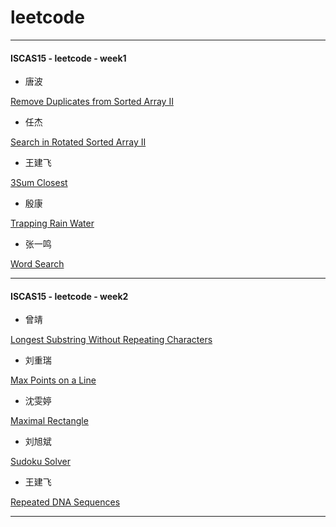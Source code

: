 # leetcode


---------
#### ISCAS15 - leetcode - week1

- 唐波

 [Remove Duplicates from Sorted Array II](https://leetcode.com/problems/remove-duplicates-from-sorted-array-ii/)

- 任杰

 [Search in Rotated Sorted Array II](https://leetcode.com/problems/search-in-rotated-sorted-array-ii/)

- 王建飞

 [3Sum Closest](https://leetcode.com/problems/3sum-closest/)

- 殷康

 [Trapping Rain Water](https://leetcode.com/problems/trapping-rain-water/)

- 张一鸣

 [Word Search](https://leetcode.com/problems/word-search/)
 
------------
#### ISCAS15 - leetcode - week2

- 曾靖

 [Longest Substring Without Repeating Characters](https://leetcode.com/problems/longest-substring-without-repeating-characters/)

- 刘重瑞

 [Max Points on a Line](https://leetcode.com/problems/max-points-on-a-line/)

- 沈雯婷

 [Maximal Rectangle](https://leetcode.com/problems/maximal-rectangle/)

- 刘旭斌

 [Sudoku Solver](https://leetcode.com/problems/sudoku-solver/)

- 王建飞

 [Repeated DNA Sequences](https://leetcode.com/problems/repeated-dna-sequences/)

---------
